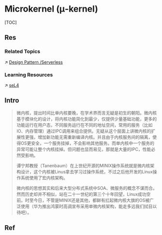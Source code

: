 # Microkernel (μ-kernel)

[TOC]



## Res
### Related Topics
↗ [Design Pattern /Serverless](../../../../../Software%20Engineering/🕸️%20Web%20Development%20&%20The%20Internet/Web%20Application%20Systems%20&%20Architecture%20Design/Web%20Application%20System%20Architecture%20Design%20Pattern/Serverless/Serverless.md)


### Learning Resources
↗ [seL4](../../../../🥷🏼%20Operating%20Systems%20&%20Kernels%20(Engineering%20Part)/📟%20System%20Level%20Programming/System%20Level%20Projects/seL4/seL4.md)



## Intro
> 微内核，提出时间比单内核要晚，在学术界而言无疑是初生的朝阳。微内核基于模块化的设计，将内核功能简化到最少，仅提供少量基础功能，更多的功能运行在用户态，不同服务运行在不同的地址空间，常用的服务（比如IO、内存管理）通过IPC调用来组合提供。无疑从这个层面上讲微内核的扩展性更强，增加新功能无需重新编译内核。并且由于内核服务间的隔离，使得OS更安全，一个服务挂掉，不会影响其他服务。而单内核中一个服务的异常可能让整个内核挂掉。但问题也显而易见，那就是大量的IPC，性能必然受影响。
> 
> 谭宁邦教授（Tanenbaum）在上世纪开源的MINIX操作系统就是微内核架构设计，这个内核被Linus拿去学习过操作系统，不过之后他开发的Linux操作系统使用了宏内核架构。
> 
> 微内核的思想其实和后来大型分布式系统中SOA、微服务的概念不谋而合。然而历史却并不相似，站在二十一世纪的第三个十年回望，Linux成功空前。时至今日，不管是MINIX还是其他，都鲜有扛起微内核大旗的OS被广泛使用（华为推出鸿蒙时高调宣布采用单微内核架构，能走多远我们拭目以待吧）。



## Ref
